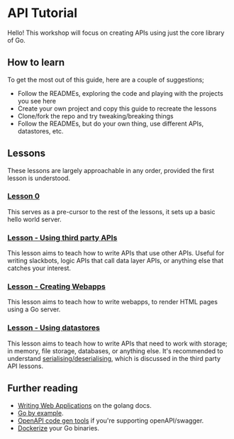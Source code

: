 # API Tutorial

Hello! This workshop will focus on creating APIs using just the core library of Go.

## How to learn

To get the most out of this guide, here are a couple of suggestions;
- Follow the READMEs, exploring the code and playing with the projects you see here
- Create your own project and copy this guide to recreate the lessons
- Clone/fork the repo and try tweaking/breaking things
- Follow the READMEs, but do your own thing, use different APIs, datastores, etc.

## Lessons

These lessons are largely approachable in any order, provided the first lesson is understood.

### [Lesson 0](./lesson-0/README.md)

This serves as a pre-cursor to the rest of the lessons, it sets up a basic hello world server.

### [Lesson - Using third party APIs](./lesson-third-party/README.md)

This lesson aims to teach how to write APIs that use other APIs. Useful for writing slackbots, logic APIs that call data layer APIs, or anything else that catches your interest.

### [Lesson - Creating Webapps](./lesson-webapp/README.md)

This lesson aims to teach how to write webapps, to render HTML pages using a Go server.

### [Lesson - Using datastores](./lesson-datastore/README.md)

This lesson aims to teach how to write APIs that need to work with storage; in memory, file storage, databases, or anything else. It's recommended to understand [serialising/deserialising](https://golang.org/pkg/encoding/json/), which is discussed in the third party API lessons.

## Further reading

- [Writing Web Applications](https://golang.org/doc/articles/wiki/) on the golang docs.
- [Go by example](https://gobyexample.com/http-servers).
- [OpenAPI code gen tools](https://github.com/deepmap/oapi-codegen) if you're supporting openAPI/swagger.
- [Dockerize](https://blog.golang.org/docker) your Go binaries.

